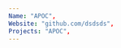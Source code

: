 ```yaml
--- 
Name: "APOC", 
Website: "github.com/dsdsds", 
Projects: "APOC",
--- 
```

<!--lang:en--> 

<!--lang:es--] 

<!--lang:de--] 

<!--lang:fr--] 

<!--lang:pl--] 

<!--lang:uk--] 

[!--lang:*--> 